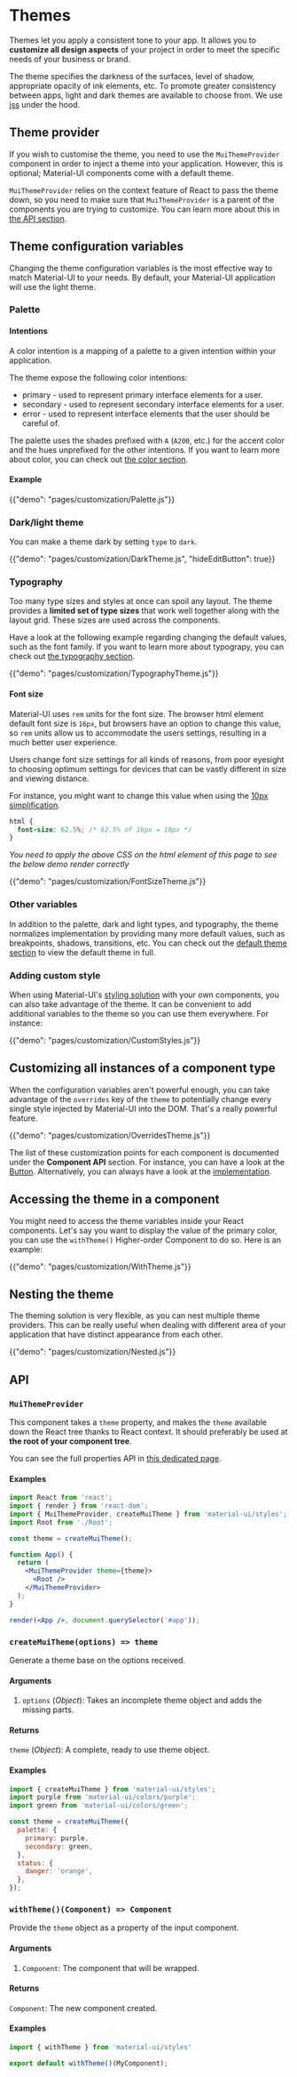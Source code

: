 # Themes

Themes let you apply a consistent tone to your app.
It allows you to **customize all design aspects** of your project in order to meet the specific needs of your business or brand.

The theme specifies the darkness of the surfaces, level of shadow, appropriate opacity of ink elements, etc.
To promote greater consistency between apps, light and dark themes are available to choose from.
We use [jss](https://github.com/cssinjs/jss) under the hood.

## Theme provider

If you wish to customise the theme, you need to use the `MuiThemeProvider` component in order to inject a theme into your application. 
However, this is optional; Material-UI components come with a default theme.

`MuiThemeProvider` relies on the context feature of React to pass the theme down,
so you need to make sure that `MuiThemeProvider` is a parent of the components you are trying to customize.
You can learn more about this in [the API section](#muithemeprovider).

## Theme configuration variables

Changing the theme configuration variables is the most effective way to match Material-UI to your needs. By default, your Material-UI application will use the light theme.

### Palette

#### Intentions

A color intention is a mapping of a palette to a given intention within your application.

The theme expose the following color intentions:

- primary - used to represent primary interface elements for a user.
- secondary - used to represent secondary interface elements for a user.
- error - used to represent interface elements that the user should be careful of.

The palette uses the shades prefixed with `A` (`A200`, etc.) for the accent color and the hues unprefixed for the other intentions.
If you want to learn more about color, you can check out [the color section](/style/color).

#### Example

{{"demo": "pages/customization/Palette.js"}}

### Dark/light theme

You can make a theme dark by setting `type` to `dark`.

{{"demo": "pages/customization/DarkTheme.js", "hideEditButton": true}}


### Typography

Too many type sizes and styles at once can spoil any layout.
The theme provides a **limited set of type sizes** that work well together along with the layout grid.
These sizes are used across the components.

Have a look at the following example regarding changing the default values, such as the font family.
If you want to learn more about typograpy, you can check out [the typography section](/style/typography).

{{"demo": "pages/customization/TypographyTheme.js"}}

#### Font size

Material-UI uses `rem` units for the font size.
The browser html element default font size is `16px`, but browsers have an option to change this value,
so `rem` units allow us to accommodate the users settings, resulting in a much better user experience.

Users change font size settings for all kinds of reasons, from poor eyesight to choosing optimum settings
for devices that can be vastly different in size and viewing distance.

For instance, you might want to change this value when using the [10px simplification](https://www.sitepoint.com/understanding-and-using-rem-units-in-css/).
```css
html {
  font-size: 62.5%; /* 62.5% of 16px = 10px */
}
```

*You need to apply the above CSS on the html element of this page to see the below demo render correctly*

{{"demo": "pages/customization/FontSizeTheme.js"}}

### Other variables

In addition to the palette, dark and light types, and typography, the theme normalizes implementation by providing many more default values, such as breakpoints, shadows, transitions, etc.
You can check out the [default theme section](/customization/theme-default) to view the default theme in full.

### Adding custom style

When using Material-UI's [styling solution](/customization/css-in-js) with your own components,
you can also take advantage of the theme.
It can be convenient to add additional variables to the theme so you can use them everywhere.
For instance:

{{"demo": "pages/customization/CustomStyles.js"}}

## Customizing all instances of a component type

When the configuration variables aren't powerful enough, you can take advantage of the
`overrides` key of the `theme` to potentially change every single style injected by Material-UI into the DOM.
That's a really powerful feature.

{{"demo": "pages/customization/OverridesTheme.js"}}

The list of these customization points for each component is documented under the **Component API** section.
For instance, you can have a look at the [Button](/api/button#css-api).
Alternatively, you can always have a look at the [implementation](https://github.com/mui-org/material-ui/blob/v1-beta/src/Button/Button.js).

## Accessing the theme in a component

You might need to access the theme variables inside your React components.
Let's say you want to display the value of the primary color, you can use the `withTheme()` Higher-order Component to do so. Here is an example:

{{"demo": "pages/customization/WithTheme.js"}}

## Nesting the theme

The theming solution is very flexible, as you can nest multiple theme providers.
This can be really useful when dealing with different area of your application that have distinct appearance from each other.

{{"demo": "pages/customization/Nested.js"}}

## API

### `MuiThemeProvider`

This component takes a `theme` property, and makes the `theme` available down the React tree thanks to React context.
It should preferably be used at **the root of your component tree**.

You can see the full properties API in [this dedicated page](/api/mui-theme-provider).

#### Examples

```jsx
import React from 'react';
import { render } from 'react-dom';
import { MuiThemeProvider, createMuiTheme } from 'material-ui/styles';
import Root from './Root';

const theme = createMuiTheme();

function App() {
  return (
    <MuiThemeProvider theme={theme}>
      <Root />
    </MuiThemeProvider>
  );
}

render(<App />, document.querySelector('#app'));
```

### `createMuiTheme(options) => theme`

Generate a theme base on the options received.

#### Arguments

1. `options` (*Object*): Takes an incomplete theme object and adds the missing parts.

#### Returns

`theme` (*Object*): A complete, ready to use theme object.

#### Examples

```js
import { createMuiTheme } from 'material-ui/styles';
import purple from 'material-ui/colors/purple';
import green from 'material-ui/colors/green';

const theme = createMuiTheme({
  palette: {
    primary: purple,
    secondary: green,
  },
  status: {
    danger: 'orange',
  },
});
```

### `withTheme()(Component) => Component`

Provide the `theme` object as a property of the input component.

#### Arguments

1. `Component`: The component that will be wrapped.

#### Returns

`Component`: The new component created.

#### Examples

```js
import { withTheme } from 'material-ui/styles'

export default withTheme()(MyComponent);
```
